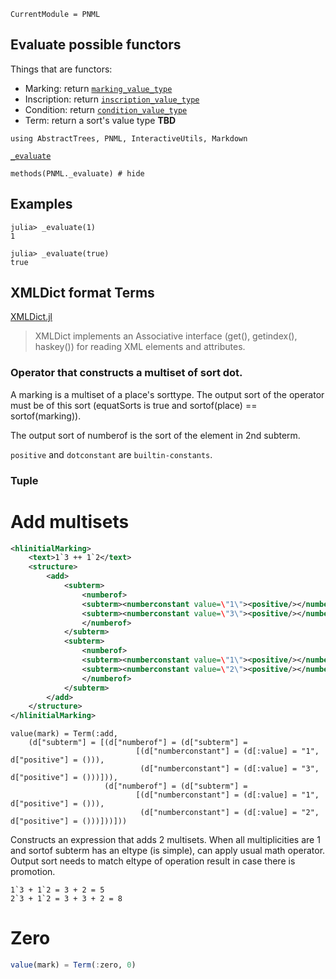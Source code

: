 ```@meta
CurrentModule = PNML
```

## Evaluate possible functors

Things that are functors:
  - Marking: return [`marking_value_type`](@ref)
  - Inscription: return [`inscription_value_type`](@ref)
  - Condition: return [`condition_value_type`](@ref)
  - Term: return a sort's value type **TBD**

```@setup methods
using AbstractTrees, PNML, InteractiveUtils, Markdown
```

[`_evaluate`](@ref)
```@example methods
methods(PNML._evaluate) # hide
```

## Examples

```jldoctest; setup=(using PNML: _evaluate)
julia> _evaluate(1)
1

julia> _evaluate(true)
true
```
## XMLDict format Terms
[XMLDict.jl](https://github.com/JuliaCloud/XMLDict.jl)

> XMLDict implements an Associative interface (get(), getindex(), haskey())
> for reading XML elements and attributes.

### Operator that constructs a multiset of sort dot.

A marking is a multiset of a place's sorttype. The output sort of the operator must be of this sort (equatSorts is true and sortof(place) == sortof(marking)).

The output sort of numberof is the sort of the element in 2nd subterm.

`positive` and `dotconstant` are `builtin-constants`.

### Tuple


# Add multisets

```xml
<hlinitialMarking>
    <text>1`3 ++ 1`2</text>
    <structure>
        <add>
            <subterm>
                <numberof>
                <subterm><numberconstant value=\"1\"><positive/></numberconstant></subterm>
                <subterm><numberconstant value=\"3\"><positive/></numberconstant></subterm>
                </numberof>
            </subterm>
            <subterm>
                <numberof>
                <subterm><numberconstant value=\"1\"><positive/></numberconstant></subterm>
                <subterm><numberconstant value=\"2\"><positive/></numberconstant></subterm>
                </numberof>
            </subterm>
        </add>
    </structure>
</hlinitialMarking>
```

```
value(mark) = Term(:add,
    (d["subterm"] = [(d["numberof"] = (d["subterm"] =
                            [(d["numberconstant"] = (d[:value] = "1", d["positive"] = ())),
                             (d["numberconstant"] = (d[:value] = "3", d["positive"] = ()))])),
                     (d["numberof"] = (d["subterm"] =
                            [(d["numberconstant"] = (d[:value] = "1", d["positive"] = ())),
                             (d["numberconstant"] = (d[:value] = "2", d["positive"] = ()))]))]))

```

Constructs an expression that adds 2 multisets.
When all multiplicities are 1 and sortof subterm has an eltype (is simple), can apply usual math operator.
Output sort needs to match eltype of operation result in case there is promotion.

```
1`3 + 1`2 = 3 + 2 = 5
2`3 + 1`2 = 3 + 3 + 2 = 8
```
# Zero
```julia
value(mark) = Term(:zero, 0)
```
